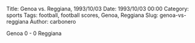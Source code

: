 Title: Genoa vs. Reggiana, 1993/10/03
Date: 1993/10/03 00:00
Category: sports
Tags: football, football scores, Genoa, Reggiana
Slug: genoa-vs-reggiana
Author: carbonero


Genoa 0 - 0 Reggiana
